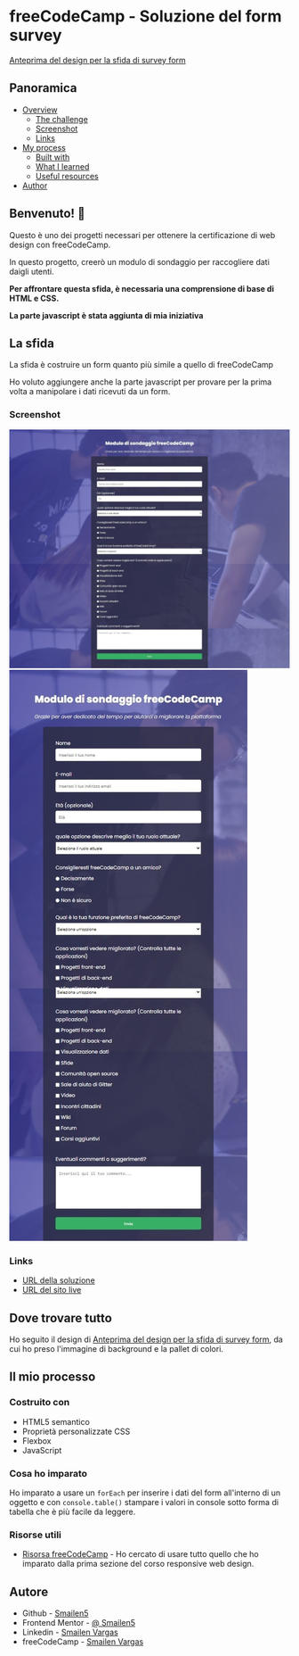 # freeCodeCamp - Soluzione del form survey

[Anteprima del design per la sfida di survey form](https://survey-form.freecodecamp.rocks/)

## Panoramica

- [Overview](#overview)
  - [The challenge](#the-challenge)
  - [Screenshot](#screenshot)
  - [Links](#links)
- [My process](#my-process)
  - [Built with](#built-with)
  - [What I learned](#what-i-learned)
  - [Useful resources](#useful-resources)
- [Author](#author)

## Benvenuto! 👋


Questo è uno dei progetti necessari per ottenere la certificazione di web design con freeCodeCamp.

In questo progetto, creerò un modulo di sondaggio per raccogliere dati daigli utenti.

**Per affrontare questa sfida, è necessaria una comprensione di base di HTML e CSS.**

**La parte javascript è stata aggiunta di mia iniziativa**

## La sfida

La sfida è costruire un form quanto più simile a quello di freeCodeCamp

Ho voluto aggiungere anche la parte javascript per provare per la prima volta a manipolare i dati ricevuti da un form.

### Screenshot

![Screenshot della soluzione](img/screenshot/desktop.jpeg)
![Screenshot della soluzione](img/screenshot/tablet.jpeg)

### Links

- [URL della soluzione](https://github.com/Smailen5/sfida-free-code-camp?tab=readme-ov-file)
- [URL del sito live](https://smailen5.github.io/sfida-free-code-camp/)


## Dove trovare tutto

Ho seguito il design di [Anteprima del design per la sfida di survey form](https://survey-form.freecodecamp.rocks/), da cui ho preso l'immagine di background e la pallet di colori.


## Il mio processo

### Costruito con

- HTML5 semantico
- Proprietà personalizzate CSS
- Flexbox
- JavaScript


### Cosa ho imparato

Ho imparato a usare un `forEach` per inserire i dati del form all'interno di un oggetto e con `console.table()` stampare i valori in console sotto forma di tabella che è più facile da leggere.

### Risorse utili

- [Risorsa freeCodeCamp](https://www.freecodecamp.org/italian/learn/2022/responsive-web-design/) - Ho cercato di usare tutto quello che ho imparato dalla prima sezione del corso responsive web design.

## Autore

- Github - [Smailen5](https://github.com/Smailen5)
- Frontend Mentor - [@ Smailen5](https://www.frontendmentor.io/profile/Smailen5)
- Linkedin - [Smailen Vargas](https://www.linkedin.com/in/smailen-vargas/)
- freeCodeCamp - [Smailen Vargas](https://www.freecodecamp.org/italian/fcc54c189ea-4b3d-4832-afe3-868235883a3c)
